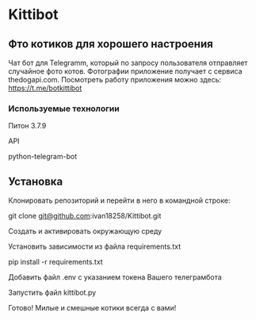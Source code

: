 # Kittibot

## Фто котиков для хорошего настроения

Чат бот для Telegramm, который по запросу пользователя отправляет случайное фото котов.
Фотографии приложение получает с сервиса thedogapi.com.
Посмотреть работу приложения можно здесь: https://t.me/botkittibot

### Используемые технологии
Питон 3.7.9

API

python-telegram-bot
## Установка
Клонировать репозиторий и перейти в него в командной строке:

git clone git@github.com:ivan18258/Kittibot.git

Cоздать и активировать окружающую среду

Установить зависимости из файла requirements.txt

pip install -r requirements.txt

Добавить файл .env c указанием токена Вашего телеграмбота

Запустить файл kittibot.py

Готово! Милые и смешные котики всегда с вами! 